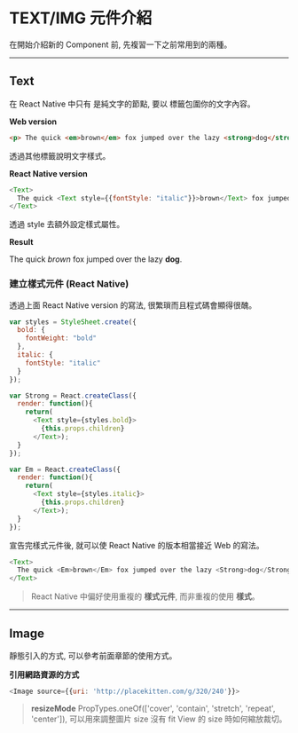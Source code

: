 # TEXT/IMG 元件介紹
在開始介紹新的 Component 前, 先複習一下之前常用到的兩種。
***

## Text
在 React Native 中只有 <Text> 是純文字的節點, 要以 <Text> 標籤包圍你的文字內容。

**Web version**
```html
<p> The quick <em>brown</em> fox jumped over the lazy <strong>dog</strong>.</p>
```
透過其他標籤說明文字樣式。

**React Native version**
```javascript
<Text>
  The quick <Text style={{fontStyle: "italic"}}>brown</Text> fox jumped over the lazy <Text style={{fontWeight: "bold"}}>dog</Text>.
</Text>
```
透過 style 去額外設定樣式屬性。

**Result**

<p> The quick <em>brown</em> fox jumped over the lazy <strong>dog</strong>.</p>

### 建立樣式元件 (React Native)
透過上面 React Native version 的寫法, 很繁瑣而且程式碼會顯得很醜。

```javascript
var styles = StyleSheet.create({
  bold: {
    fontWeight: "bold"
  },
  italic: {
    fontStyle: "italic"
  }
});

var Strong = React.createClass({
  render: function(){
    return(
      <Text style={styles.bold}>
        {this.props.children}
      </Text>);
  }
});

var Em = React.createClass({
  render: function(){
    return(
      <Text style={styles.italic}>
        {this.props.children}
      </Text>);
  }
});
```
宣告完樣式元件後, 就可以使 React Native 的版本相當接近 Web 的寫法。

```javascript
<Text>
  The quick <Em>brown</Em> fox jumped over the lazy <Strong>dog</Strong>.
</Text>
```

> React Native 中偏好使用重複的 **樣式元件**, 而非重複的使用 **樣式**。

***
## Image
靜態引入的方式, 可以參考前面章節的使用方式。

**引用網路資源的方式**
```javascript
<Image source={{uri: 'http://placekitten.com/g/320/240'}}>
```

> **resizeMode** PropTypes.oneOf(['cover', 'contain', 'stretch', 'repeat', 'center']), 可以用來調整圖片 size 沒有 fit View 的 size 時如何縮放裁切。